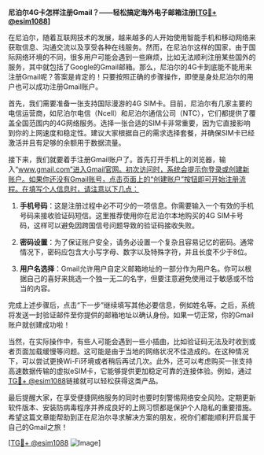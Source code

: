 **尼泊尔4G卡怎样注册Gmail？——轻松搞定海外电子邮箱注册[[TG💪+ @esim1088](https://t.me/s/esim1088)]**

在尼泊尔，随着互联网技术的发展，越来越多的人开始使用智能手机和移动网络来获取信息、沟通交流以及享受各种在线服务。然而，在尼泊尔这样的国家，由于国际网络环境的不同，很多用户可能会遇到一些麻烦，比如无法顺利注册某些国外的服务，其中就包括了Google的Gmail邮箱。那么，尼泊尔的4G卡到底能不能用来注册Gmail呢？答案是肯定的！只要按照正确的步骤操作，即使是身处尼泊尔的用户也可以成功注册Gmail账户。

首先，我们需要准备一张支持国际漫游的4G SIM卡。目前，尼泊尔有几家主要的电信运营商，如尼泊尔电信（Ncell）和尼泊尔通信公司（NTC），它们都提供了覆盖全国范围内的4G网络服务。选择一张合适的SIM卡非常重要，因为它直接影响到你的上网速度和稳定性。建议大家根据自己的需求选择套餐，并确保SIM卡已经激活并且有足够的余额用于数据流量。

接下来，我们就要着手注册Gmail账户了。首先打开手机上的浏览器，输入“www.gmail.com”进入Gmail官网。初次访问时，系统会提示你登录或创建新账户。如果你还没有Gmail账号，点击页面上的“创建账户”按钮即可开始注册流程。在填写个人信息时，请注意以下几点：

1. **手机号码**：这是注册过程中必不可少的一项信息。你需要输入一个有效的手机号码来接收验证码短信。这里推荐使用你在尼泊尔本地购买的4G SIM卡号码，这样可以避免因跨国信号问题导致的验证码接收失败。

2. **密码设置**：为了保证账户安全，请务必设置一个复杂且容易记忆的密码。通常情况下，密码应包含大小写字母、数字以及特殊字符，并且长度不少于8位。

3. **用户名选择**：Gmail允许用户自定义邮箱地址的一部分作为用户名。你可以根据自己的喜好来挑选一个独一无二的名字，但要注意避免使用过于敏感或不恰当的内容。

完成上述步骤后，点击“下一步”继续填写其他必要信息，例如姓名等。之后，系统将发送一封验证邮件至你提供的邮箱地址以确认身份。如果一切正常，你的Gmail账户就创建成功啦！

当然，在实际操作中，有些人可能会遇到一些小插曲，比如验证码无法及时收到或者页面加载缓慢等问题。这可能是由于当地的网络状况不佳造成的。在这种情况下，可以尝试更换Wi-Fi环境或者稍后再试几次。此外，还可以考虑购买一张支持高速数据传输的虚拟eSIM卡，它能够提供更加稳定可靠的连接体验。例如，通过[TG💪+ @esim1088](https://t.me/s/esim1088)链接就可以轻松获得这类产品。

最后提醒大家，在享受便捷网络服务的同时也要时刻警惕网络安全风险。定期更新软件版本、安装防病毒程序并养成良好的上网习惯都是保护个人隐私的重要措施。希望这篇文章能帮助到正在尼泊尔寻求解决方案的朋友，祝你们都能顺利开启属于自己的Gmail之旅！

[[TG💪+ @esim1088](https://t.me/s/esim1088) ![Image](https://i.postimg.cc/4NQfJmqS/Snipaste-2025-05-13-00-14-12.png)]